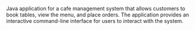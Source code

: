 Java application for a cafe management system that allows customers to book tables, view the menu, and place orders. 
The application provides an interactive command-line interface for users to interact with the system.
